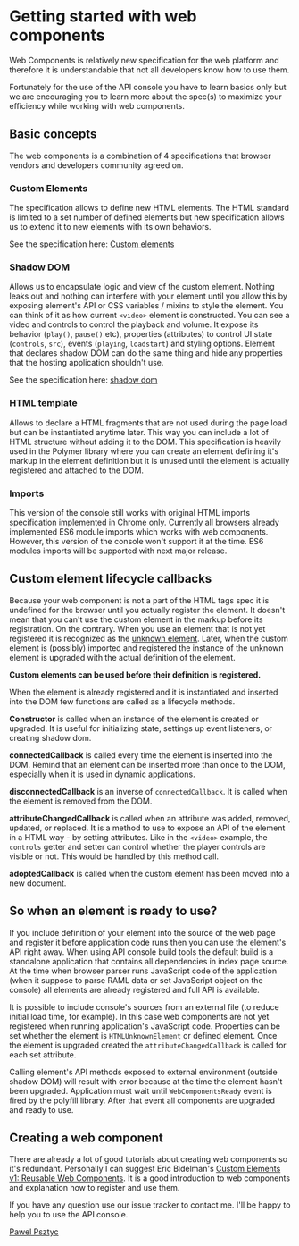 # Getting started with web components

Web Components is relatively new specification for the web platform and therefore it is understandable that not all developers know how to use them.

Fortunately for the use of the API console you have to learn basics only but we are encouraging you to learn more about the spec(s) to maximize your efficiency while working with web components.

## Basic concepts

The web components is a combination of 4 specifications that browser vendors and developers community agreed on.

### Custom Elements

The specification allows to define new HTML elements. The HTML standard is limited to a set number of defined elements but new specification allows us to extend it to new elements with its own behaviors.

See the specification here: [Custom elements](https://w3c.github.io/webcomponents/spec/custom/)

### Shadow DOM

Allows us to encapsulate logic and view of the custom element. Nothing leaks out and nothing can interfere with your element until you allow this by exposing element's API or CSS variables / mixins to style the element. You can think of it as how current `<video>` element is constructed. You can see a video and controls to control the
playback and volume. It expose its behavior (`play()`, `pause()` etc), properties (attributes) to control UI state (`controls`, `src`), events (`playing`, `loadstart`) and styling options. Element that declares shadow DOM can do the same thing and
hide any properties that the hosting application shouldn't use.

See the specification here: [shadow dom](https://w3c.github.io/webcomponents/spec/shadow/)

### HTML template

Allows to declare a HTML fragments that are not used during the page load but can be instantiated anytime later. This way you can include a lot of HTML structure without adding it to the DOM. This specification is heavily used in the Polymer library where you can create an element defining it's markup in the element definition but it is unused until the element is actually registered and attached to the DOM.


### Imports

This version of the console still works with original HTML imports specification implemented in Chrome only. Currently all browsers already implemented ES6 module imports which works with web components. However, this version of the console won't support it at the time. ES6 modules imports will be supported with next major release.


## Custom element lifecycle callbacks

Because your web component is not a part of the HTML tags spec it is undefined for the browser until you actually register the element. It doesn't mean that you can't use the custom element in the markup before its registration. On the contrary. When you use an element that is not yet registered it is recognized as the [unknown element](https://developer.mozilla.org/en-US/docs/Web/API/HTMLUnknownElement). Later, when the custom element is (possibly) imported and registered the instance of the unknown element is upgraded with the actual definition of the element.

**Custom elements can be used before their definition is registered.**

When the element is already registered and it is instantiated and inserted into the DOM few functions are called as a lifecycle methods.

**Constructor** is called when an instance of the element is created or upgraded. It is useful for initializing state, settings up event listeners, or creating shadow dom.

**connectedCallback** is called every time the element is inserted into the DOM. Remind that an element can be inserted more than once to the DOM, especially when it is used in dynamic applications.

**disconnectedCallback** is an inverse of `connectedCallback`. It is called when the element is removed from the DOM.

**attributeChangedCallback** is called when an attribute was added, removed, updated, or replaced. It is a method to use to expose an API of the element in a HTML way - by setting attributes. Like in the `<video>` example, the `controls` getter and setter can control whether the player controls are visible or not. This would be handled by this method call.

**adoptedCallback** is called when the custom element has been moved into a new document.

## So when an element is ready to use?

If you include definition of your element into the source of the web page and register it before application code runs then you can use the element's API right away. When using API console build tools the default build is a standalone application that contains all dependencies in index page source. At the time when browser parser runs JavaScript code of the application (when it suppose to parse RAML data or set JavaScript object on the console) all elements are already registered and full API is available.

It is possible to include console's sources from an external file (to reduce initial load time, for example). In this
case web components are not yet registered when running application's JavaScript code.
Properties can be set whether the element is `HTMLUnknownElement` or defined element. Once the element is upgraded created the `attributeChangedCallback` is called for each set attribute.

Calling element's API methods exposed to external environment (outside shadow DOM) will result with error because at the time the element hasn't been upgraded. Application must wait until `WebComponentsReady` event is fired by the polyfill library. After that event all components are upgraded and ready to use.

## Creating a web component

There are already a lot of good tutorials about creating web components so it's redundant. Personally I can suggest Eric Bidelman's [Custom Elements v1: Reusable Web Components](https://developers.google.com/web/fundamentals/architecture/building-components/customelements). It is a good introduction to web components and explanation how to register and use them.

If you have any question use our issue tracker to contact me. I'll be happy to help you to use the API console.

[Pawel Psztyc](https://github.com/jarrodek)
